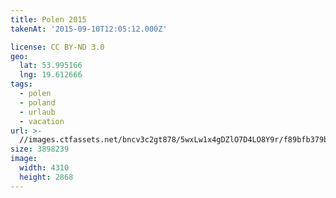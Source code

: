 ```yaml
---
title: Polen 2015
takenAt: '2015-09-10T12:05:12.000Z'

license: CC BY-ND 3.0
geo:
  lat: 53.995166
  lng: 19.612666
tags:
  - polen
  - poland
  - urlaub
  - vacation
url: >-
  //images.ctfassets.net/bncv3c2gt878/5wxLw1x4gDZlO7D4LO8Y9r/f89bfb379be13a1756219fc9f8aa5776/polen-2015_25657024590_o
size: 3898239
image:
  width: 4310
  height: 2868
---
```

